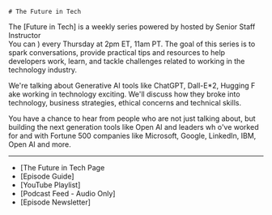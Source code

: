     # The Future in Tech 

     
The [Future in Tech]  is a weekly series powered by   hosted by Senior Staff Instructor     
You can ) every Thursday at 2pm ET, 11am PT. The goal of this series is to spark conversations, provide practical tips and resources to help developers work, learn, and tackle challenges related to working in the technology industry.   
      
We're talking about Generative AI tools like ChatGPT, Dall-E*2, Hugging F ake working in technology exciting. We'll discuss how they broke into technology, business strategies, ethical concerns and technical skills.

You have a chance to hear from people who are not just talking about, but building the next generation tools like Open AI and leaders wh o've worked for and with Fortune 500 companies like Microsoft, Google, LinkedIn,  IBM,  Open AI and  more.     
   
---
 - [The Future in Tech Page
- [Episode Guide]   
- [YouTube Playlist] 
- [Podcast Feed - Audio Only]   
- [Episode Newsletter]    
   
